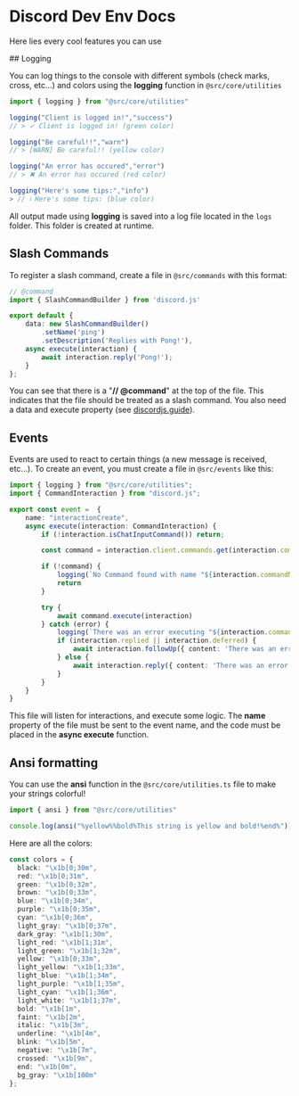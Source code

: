 # Discord Dev Env Docs

Here lies every cool features you can use

## Logging

You can log things to the console with different symbols (check marks, cross, etc...) and colors using the **logging** function in `@src/core/utilities`
```ts
import { logging } from "@src/core/utilities"

logging("Client is logged in!","success")
// > ✓ Client is logged in! (green color)

logging("Be careful!!","warn")
// > [WARN] Be careful!! (yellow color)

logging("An error has occured","error")
// > ✖ An error has occured (red color)

logging("Here's some tips:","info")
> // ℹ Here's some tips: (blue color)
```

All output made using **logging** is saved into a log file located in the `logs` folder. This folder is created at runtime.

## Slash Commands

To register a slash command, create a file in `@src/commands` with this format:
```ts
// @command
import { SlashCommandBuilder } from 'discord.js'

export default {
	data: new SlashCommandBuilder()
		.setName('ping')
		.setDescription('Replies with Pong!'),
	async execute(interaction) {
		await interaction.reply('Pong!');
	}
};
```
You can see that there is a "**// @command**" at the top of the file. This indicates that the file should be treated as a slash command.
You also need a data and execute property (see [discordjs.guide](https://discordjs.guide/slash-commands/advanced-creation.html#adding-options)).

## Events

Events are used to react to certain things (a new message is received, etc...). To create an event, you must create a file in `@src/events` like this:
```ts
import { logging } from "@src/core/utilities";
import { CommandInteraction } from "discord.js";

export const event =  {
    name: "interactionCreate",
    async execute(interaction: CommandInteraction) {
        if (!interaction.isChatInputCommand()) return;

        const command = interaction.client.commands.get(interaction.commandName)

        if (!command) {
            logging(`No Command found with name "${interaction.commandName}"`, "error");
            return
        }

        try {
            await command.execute(interaction)
        } catch (error) {
            logging(`There was an error executing "${interaction.commandName}":\n${error}`,"error")
            if (interaction.replied || interaction.deferred) {
                await interaction.followUp({ content: 'There was an error while executing this command!', ephemeral: true });
            } else {
                await interaction.reply({ content: 'There was an error while executing this command!', ephemeral: true });
            }
        }
    }
}
```
This file will listen for interactions, and execute some logic. The **name** property of the file must be sent to the event name, and the code must be placed in the **async execute** function.

## Ansi formatting

You can use the **ansi** function in the `@src/core/utilities.ts` file to make your strings colorful!
```ts
import { ansi } from "@src/core/utilities"

console.log(ansi("%yellow%%bold%This string is yellow and bold!%end%"))
```
Here are all the colors:
```ts
const colors = {
  black: "\x1b[0;30m",
  red: "\x1b[0;31m",
  green: "\x1b[0;32m",
  brown: "\x1b[0;33m",
  blue: "\x1b[0;34m",
  purple: "\x1b[0;35m",
  cyan: "\x1b[0;36m",
  light_gray: "\x1b[0;37m",
  dark_gray: "\x1b[1;30m",
  light_red: "\x1b[1;31m",
  light_green: "\x1b[1;32m",
  yellow: "\x1b[0;33m",
  light_yellow: "\x1b[1;33m",
  light_blue: "\x1b[1;34m",
  light_purple: "\x1b[1;35m",
  light_cyan: "\x1b[1;36m",
  light_white: "\x1b[1;37m",
  bold: "\x1b[1m",
  faint: "\x1b[2m",
  italic: "\x1b[3m",
  underline: "\x1b[4m",
  blink: "\x1b[5m",
  negative: "\x1b[7m",
  crossed: "\x1b[9m",
  end: "\x1b[0m",
  bg_gray: "\x1b[100m"
};
```